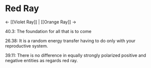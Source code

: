 # Red Ray
<- [[Violet Ray]] | [[Orange Ray]] ->

40.3: The foundation for all that is to come

26.38: It is a random energy transfer having to do only with your reproductive system.

39.11: There is no difference in equally strongly polarized positive and negative entities as regards red ray.
